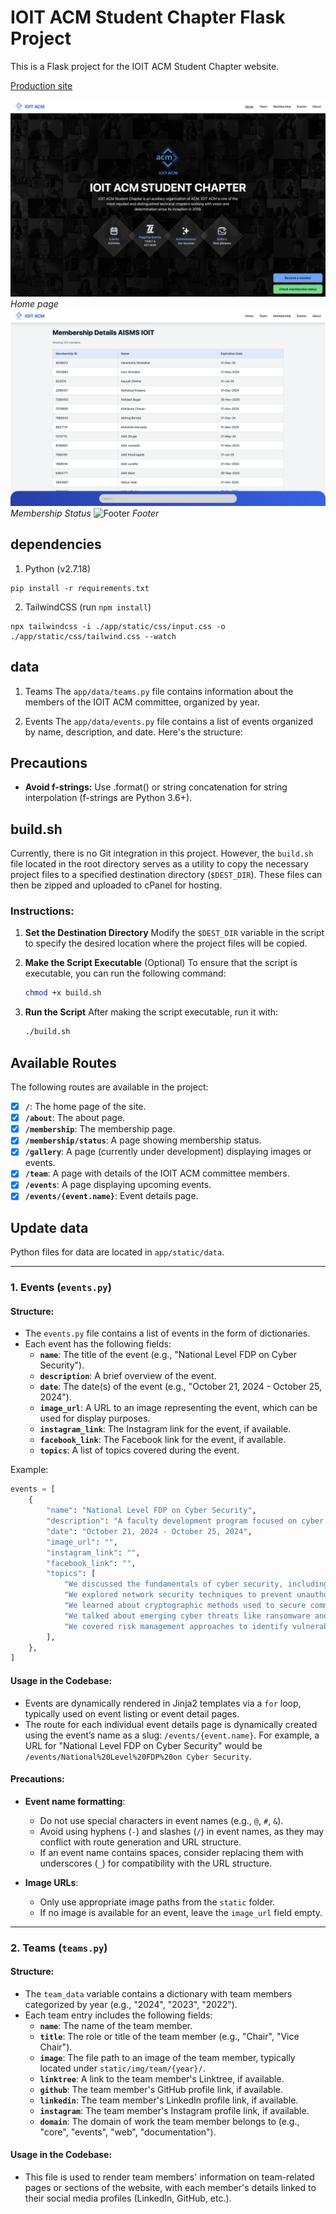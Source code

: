# IOIT ACM Student Chapter Flask Project

This is a Flask project for the IOIT ACM Student Chapter website.

[Production site](https://ioit.acm.org/)

![Home page](./docs/home.png)
_Home page_
![Membership](./docs/membership.png)
_Membership Status_
![Footer](./docs/footer.png)
_Footer_

## dependencies

1. Python (v2.7.18)

```
pip install -r requirements.txt
```

2. TailwindCSS (run `npm install`)

```
npx tailwindcss -i ./app/static/css/input.css -o ./app/static/css/tailwind.css --watch
```

## data

1. Teams
   The `app/data/teams.py` file contains information about the members of the IOIT ACM committee, organized by year.

2. Events
   The `app/data/events.py` file contains a list of events organized by name, description, and date. Here's the structure:

## Precautions

- **Avoid f-strings:** Use .format() or string concatenation for string interpolation (f-strings are Python 3.6+).

## build.sh

Currently, there is no Git integration in this project. However, the `build.sh` file located in the root directory serves as a utility to copy the necessary project files to a specified destination directory (`$DEST_DIR`). These files can then be zipped and uploaded to cPanel for hosting.

### Instructions:

1. **Set the Destination Directory**
   Modify the `$DEST_DIR` variable in the script to specify the desired location where the project files will be copied.

2. **Make the Script Executable** (Optional)
   To ensure that the script is executable, you can run the following command:

   ```bash
   chmod +x build.sh
   ```

3. **Run the Script**
   After making the script executable, run it with:
   ```bash
   ./build.sh
   ```

## Available Routes

The following routes are available in the project:

- [x] **`/`**: The home page of the site.
- [x] **`/about`**: The about page.
- [x] **`/membership`**: The membership page.
- [x] **`/membership/status`**: A page showing membership status.
- [x] **`/gallery`**: A page (currently under development) displaying images or events.
- [x] **`/team`**: A page with details of the IOIT ACM committee members.
- [x] **`/events`**: A page displaying upcoming events.
- [x] **`/events/{event.name}`**: Event details page.

## Update data

Python files for data are located in `app/static/data`.

---

### 1. Events (`events.py`)

#### Structure:

- The `events.py` file contains a list of events in the form of dictionaries.
- Each event has the following fields:
  - **`name`**: The title of the event (e.g., "National Level FDP on Cyber Security").
  - **`description`**: A brief overview of the event.
  - **`date`**: The date(s) of the event (e.g., "October 21, 2024 - October 25, 2024").
  - **`image_url`**: A URL to an image representing the event, which can be used for display purposes.
  - **`instagram_link`**: The Instagram link for the event, if available.
  - **`facebook_link`**: The Facebook link for the event, if available.
  - **`topics`**: A list of topics covered during the event.

Example:

```python
events = [
    {
        "name": "National Level FDP on Cyber Security",
        "description": "A faculty development program focused on cyber security topics.",
        "date": "October 21, 2024 - October 25, 2024",
        "image_url": "",
        "instagram_link": "",
        "facebook_link": "",
        "topics": [
            "We discussed the fundamentals of cyber security, including key concepts such as firewalls, encryption, and authentication.",
            "We explored network security techniques to prevent unauthorized access and attacks on computer networks.",
            "We learned about cryptographic methods used to secure communications and protect sensitive information.",
            "We talked about emerging cyber threats like ransomware and phishing, and how to mitigate them using various defense strategies.",
            "We covered risk management approaches to identify vulnerabilities and create robust protection strategies.",
        ],
    },
]
```

#### Usage in the Codebase:

- Events are dynamically rendered in Jinja2 templates via a `for` loop, typically used on event listing or event detail pages.
- The route for each individual event details page is dynamically created using the event’s name as a slug: `/events/{event.name}`. For example, a URL for "National Level FDP on Cyber Security" would be `/events/National%20Level%20FDP%20on Cyber Security`.

#### Precautions:

- **Event name formatting**:

  - Do not use special characters in event names (e.g., `@`, `#`, `&`).
  - Avoid using hyphens (`-`) and slashes (`/`) in event names, as they may conflict with route generation and URL structure.
  - If an event name contains spaces, consider replacing them with underscores (`_`) for compatibility with the URL structure.

- **Image URLs**:
  - Only use appropriate image paths from the `static` folder.
  - If no image is available for an event, leave the `image_url` field empty.

---

### 2. Teams (`teams.py`)

#### Structure:

- The `team_data` variable contains a dictionary with team members categorized by year (e.g., "2024", "2023", "2022").
- Each team entry includes the following fields:
  - **`name`**: The name of the team member.
  - **`title`**: The role or title of the team member (e.g., "Chair", "Vice Chair").
  - **`image`**: The file path to an image of the team member, typically located under `static/img/team/{year}/`.
  - **`linktree`**: A link to the team member's Linktree, if available.
  - **`github`**: The team member's GitHub profile link, if available.
  - **`linkedin`**: The team member's LinkedIn profile link, if available.
  - **`instagram`**: The team member's Instagram profile link, if available.
  - **`domain`**: The domain of work the team member belongs to (e.g., "core", "events", "web", "documentation").

#### Usage in the Codebase:

- This file is used to render team members' information on team-related pages or sections of the website, with each member's details linked to their social media profiles (LinkedIn, GitHub, etc.).
